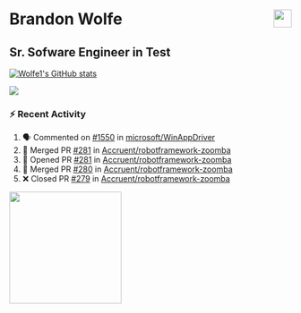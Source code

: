 Brandon Wolfe <a href="https://www.linkedin.com/in/brandon-wolfe1" target="_blank" rel="noreferrer"><img src="https://raw.githubusercontent.com/danielcranney/readme-generator/main/public/icons/socials/linkedin.svg" width="32" height="32" align="right"/></a>
==============================
Sr. Sofware Engineer in Test
-----------------------------

<p align="left"><a href="http://www.github.com/Wolfe1"><img src="https://github-readme-stats.vercel.app/api?username=Wolfe1&show_icons=true&hide=&count_private=true&title_color=0891b2&text_color=ffffff&icon_color=0891b2&bg_color=1c1917&hide_border=true&show_icons=true" alt="Wolfe1's GitHub stats" /></a></p>
<p align="left"><a href="http://www.github.com/Wolfe1"><img src="https://github-readme-streak-stats.herokuapp.com/?user=Wolfe1&stroke=ffffff&background=1c1917&ring=0891b2&fire=0891b2&currStreakNum=ffffff&currStreakLabel=0891b2&sideNums=ffffff&sideLabels=ffffff&dates=ffffff&hide_border=true" /></a></p>

### :zap: Recent Activity
<!--START_SECTION:activity-->
1. 🗣 Commented on [#1550](https://github.com/microsoft/WinAppDriver/issues/1550) in [microsoft/WinAppDriver](https://github.com/microsoft/WinAppDriver)
2. 🎉 Merged PR [#281](https://github.com/Accruent/robotframework-zoomba/pull/281) in [Accruent/robotframework-zoomba](https://github.com/Accruent/robotframework-zoomba)
3. 💪 Opened PR [#281](https://github.com/Accruent/robotframework-zoomba/pull/281) in [Accruent/robotframework-zoomba](https://github.com/Accruent/robotframework-zoomba)
4. 🎉 Merged PR [#280](https://github.com/Accruent/robotframework-zoomba/pull/280) in [Accruent/robotframework-zoomba](https://github.com/Accruent/robotframework-zoomba)
5. ❌ Closed PR [#279](https://github.com/Accruent/robotframework-zoomba/pull/279) in [Accruent/robotframework-zoomba](https://github.com/Accruent/robotframework-zoomba)
<!--END_SECTION:activity-->

<a href="https://www.buymeacoffee.com/wolfe"><img src="https://cdn.buymeacoffee.com/buttons/v2/default-yellow.png" width="200" /></a>
